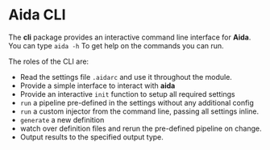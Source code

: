 # Aida CLI

The **cli** package provides an interactive command line interface for **Aida**. You can type `aida -h` To get help on the commands you can run.

The roles of the CLI are:
- Read the settings file `.aidarc` and use it throughout the module.
- Provide a simple interface to interact with **aida**
- Provide an interactive `init` function to setup all required settings
- `run` a pipeline pre-defined in the settings without any additional config
- `run` a custom injector from the command line, passing all settings inline.
- `generate` a new definition
- watch over definition files and rerun the pre-defined pipeline on change.
- Output results to the specified output type.


